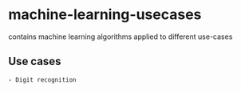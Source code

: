 # machine-learning-usecases
contains machine learning algorithms applied to different use-cases

## Use cases
    - Digit recognition
    
